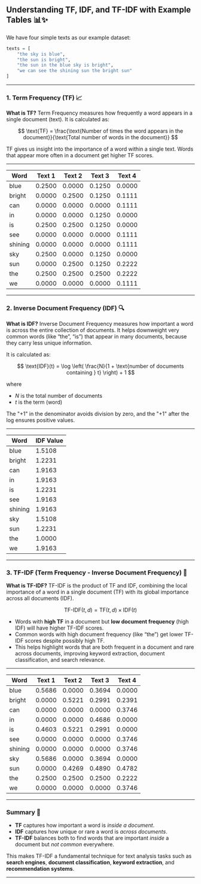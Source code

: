 ## Understanding TF, IDF, and TF-IDF with Example Tables 📊✨

We have four simple texts as our example dataset:

```python
texts = [
    "the sky is blue",
    "the sun is bright",
    "the sun in the blue sky is bright",
    "we can see the shining sun the bright sun"
]
```

---

### 1. Term Frequency (TF) 📈

**What is TF?**
Term Frequency measures how frequently a word appears in a single document (text). It is calculated as:

$$
\text{TF} = \frac{\text{Number of times the word appears in the document}}{\text{Total number of words in the document}}
$$

TF gives us insight into the importance of a word within a single text. Words that appear more often in a document get higher TF scores.

---

| Word    | Text 1 | Text 2 | Text 3 | Text 4 |
| ------- | ------ | ------ | ------ | ------ |
| blue    | 0.2500 | 0.0000 | 0.1250 | 0.0000 |
| bright  | 0.0000 | 0.2500 | 0.1250 | 0.1111 |
| can     | 0.0000 | 0.0000 | 0.0000 | 0.1111 |
| in      | 0.0000 | 0.0000 | 0.1250 | 0.0000 |
| is      | 0.2500 | 0.2500 | 0.1250 | 0.0000 |
| see     | 0.0000 | 0.0000 | 0.0000 | 0.1111 |
| shining | 0.0000 | 0.0000 | 0.0000 | 0.1111 |
| sky     | 0.2500 | 0.0000 | 0.1250 | 0.0000 |
| sun     | 0.0000 | 0.2500 | 0.1250 | 0.2222 |
| the     | 0.2500 | 0.2500 | 0.2500 | 0.2222 |
| we      | 0.0000 | 0.0000 | 0.0000 | 0.1111 |

---

### 2. Inverse Document Frequency (IDF) 🔍

**What is IDF?**
Inverse Document Frequency measures how important a word is across the entire collection of documents. It helps downweight very common words (like “the”, “is”) that appear in many documents, because they carry less unique information.

It is calculated as:

$$
\text{IDF}(t) = \log \left( \frac{N}{1 + \text{number of documents containing } t} \right) + 1
$$

where

* $N$ is the total number of documents
* $t$ is the term (word)

The "+1" in the denominator avoids division by zero, and the "+1" after the log ensures positive values.

---

| Word    | IDF Value |
| ------- | --------- |
| blue    | 1.5108    |
| bright  | 1.2231    |
| can     | 1.9163    |
| in      | 1.9163    |
| is      | 1.2231    |
| see     | 1.9163    |
| shining | 1.9163    |
| sky     | 1.5108    |
| sun     | 1.2231    |
| the     | 1.0000    |
| we      | 1.9163    |

---

### 3. TF-IDF (Term Frequency - Inverse Document Frequency) 🎯

**What is TF-IDF?**
TF-IDF is the product of TF and IDF, combining the local importance of a word in a single document (TF) with its global importance across all documents (IDF).

$$
\text{TF-IDF}(t, d) = \text{TF}(t, d) \times \text{IDF}(t)
$$

* Words with **high TF** in a document but **low document frequency** (high IDF) will have higher TF-IDF scores.
* Common words with high document frequency (like “the”) get lower TF-IDF scores despite possibly high TF.
* This helps highlight words that are both frequent in a document and rare across documents, improving keyword extraction, document classification, and search relevance.

---

| Word    | Text 1 | Text 2 | Text 3 | Text 4 |
| ------- | ------ | ------ | ------ | ------ |
| blue    | 0.5686 | 0.0000 | 0.3694 | 0.0000 |
| bright  | 0.0000 | 0.5221 | 0.2991 | 0.2391 |
| can     | 0.0000 | 0.0000 | 0.0000 | 0.3746 |
| in      | 0.0000 | 0.0000 | 0.4686 | 0.0000 |
| is      | 0.4603 | 0.5221 | 0.2991 | 0.0000 |
| see     | 0.0000 | 0.0000 | 0.0000 | 0.3746 |
| shining | 0.0000 | 0.0000 | 0.0000 | 0.3746 |
| sky     | 0.5686 | 0.0000 | 0.3694 | 0.0000 |
| sun     | 0.0000 | 0.4269 | 0.4890 | 0.4782 |
| the     | 0.2500 | 0.2500 | 0.2500 | 0.2222 |
| we      | 0.0000 | 0.0000 | 0.0000 | 0.3746 |

---

### Summary 🌟

* **TF** captures how important a word is *inside a document*.
* **IDF** captures how unique or rare a word is *across documents*.
* **TF-IDF** balances both to find words that are important *inside* a document but *not common* everywhere.

This makes TF-IDF a fundamental technique for text analysis tasks such as **search engines**, **document classification**, **keyword extraction**, and **recommendation systems**.

---